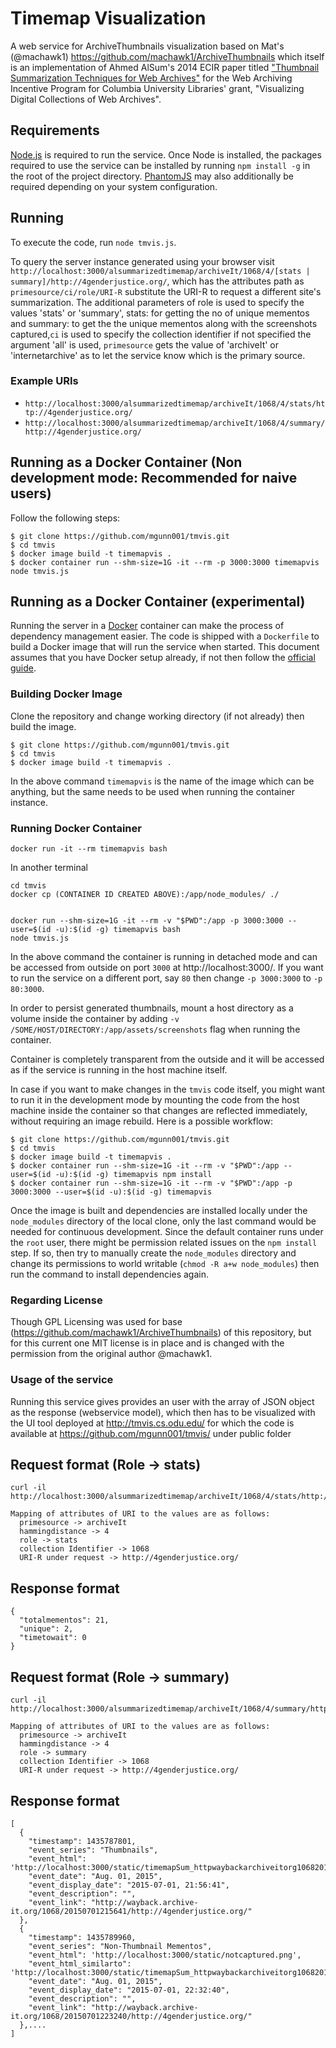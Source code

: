# Timemap Visualization

A web service for ArchiveThumbnails visualization based on Mat's (@machawk1) https://github.com/machawk1/ArchiveThumbnails which itself is an implementation of Ahmed AlSum's 2014 ECIR paper titled ["Thumbnail Summarization Techniques for Web
Archives"](http://www.cs.odu.edu/~mln/pubs/ecir-2014/ecir-2014.pdf) for the Web Archiving Incentive Program for Columbia University Libraries' grant, "Visualizing Digital Collections of Web Archives".


## Requirements

[Node.js](https://nodejs.org/) is required to run the service. Once Node is installed, the packages required to use the service can be installed by running `npm install -g` in the root of the project directory. [PhantomJS](http://phantomjs.org/) may also additionally be required depending on your system configuration.

## Running

To execute the code, run `node tmvis.js`.

To query the server instance generated using your browser visit `http://localhost:3000/alsummarizedtimemap/archiveIt/1068/4/[stats | summary]/http://4genderjustice.org/`, which has the attributes path as `primesource/ci/role/URI-R` substitute the URI-R to request a different site's summarization. The additional parameters of role is used to specify the values 'stats' or 'summary', stats: for getting the no of unique mementos and summary: to get the the unique mementos along with the screenshots captured,`ci` is used to specify the collection identifier if not specified the argument 'all' is used, `primesource` gets the value of 'archiveIt' or 'internetarchive' as to let the service know which is the primary source.

### Example URIs

* `http://localhost:3000/alsummarizedtimemap/archiveIt/1068/4/stats/http://4genderjustice.org/`
* `http://localhost:3000/alsummarizedtimemap/archiveIt/1068/4/summary/http://4genderjustice.org/`


## Running as a Docker Container (Non development mode: Recommended for naive users)
Follow the following steps:
```
$ git clone https://github.com/mgunn001/tmvis.git
$ cd tmvis
$ docker image build -t timemapvis .
$ docker container run --shm-size=1G -it --rm -p 3000:3000 timemapvis node tmvis.js
```


## Running as a Docker Container (experimental)

Running the server in a [Docker](https://www.docker.com/) container can make the process of dependency management easier. The code is shipped with a `Dockerfile` to build a Docker image that will run the service when started. This document assumes that you have Docker setup already, if not then follow the [official guide](https://docs.docker.com/installation/).

### Building Docker Image
Clone the repository and change working directory (if not already) then build the image.

```
$ git clone https://github.com/mgunn001/tmvis.git
$ cd tmvis
$ docker image build -t timemapvis .
```

In the above command `timemapvis` is the name of the image which can be anything, but the same needs to be used when running the container instance.

### Running Docker Container

```Running for the first time
docker run -it --rm timemapvis bash
```
In another terminal
```
cd tmvis
docker cp (CONTAINER ID CREATED ABOVE):/app/node_modules/ ./ 
```

```

docker run --shm-size=1G -it --rm -v "$PWD":/app -p 3000:3000 --user=$(id -u):$(id -g) timemapvis bash
node tmvis.js

```


In the above command the container is running in detached mode and can be accessed from outside on port `3000` at http://localhost:3000/. If you want to run the service on a different port, say `80` then change `-p 3000:3000` to `-p 80:3000`.

In order to persist generated thumbnails, mount a host directory as a volume inside the container by adding `-v /SOME/HOST/DIRECTORY:/app/assets/screenshots` flag when running the container.

Container is completely transparent from the outside and it will be accessed as if the service is running in the host machine itself.

In case if you want to make changes in the `tmvis` code itself, you might want to run it in the development mode by mounting the code from the host machine inside the container so that changes are reflected immediately, without requiring an image rebuild. Here is a possible workflow:

```
$ git clone https://github.com/mgunn001/tmvis.git
$ cd tmvis
$ docker image build -t timemapvis .
$ docker container run --shm-size=1G -it --rm -v "$PWD":/app --user=$(id -u):$(id -g) timemapvis npm install
$ docker container run --shm-size=1G -it --rm -v "$PWD":/app -p 3000:3000 --user=$(id -u):$(id -g) timemapvis

```

Once the image is built and dependencies are installed locally under the `node_modules` directory of the local clone, only the last command would be needed for continuous development. Since the default container runs under the `root` user, there might be permission related issues on the `npm install` step. If so, then try to manually create the `node_modules` directory and change its permissions to world writable (`chmod -R a+w node_modules`) then run the command to install dependencies again.


### Regarding License

Though GPL Licensing was used for base (https://github.com/machawk1/ArchiveThumbnails) of this repository, but for this current one MIT license is in place and is changed with the permission from the original author @machawk1.


### Usage of the service

Running this service gives provides an user with the array of JSON object as the response (webservice model), which then has to be visualized with the UI tool deployed at http://tmvis.cs.odu.edu/ for which the code is available at https://github.com/mgunn001/tmvis/ under public folder


## Request format (Role -> stats)
```
curl -il http://localhost:3000/alsummarizedtimemap/archiveIt/1068/4/stats/http://4genderjustice.org/

Mapping of attributes of URI to the values are as follows:
  primesource -> archiveIt
  hammingdistance -> 4
  role -> stats
  collection Identifier -> 1068
  URI-R under request -> http://4genderjustice.org/
```

## Response format
```
{
  "totalmementos": 21,
  "unique": 2,
  "timetowait": 0
}
```

## Request format (Role -> summary)
```
curl -il http://localhost:3000/alsummarizedtimemap/archiveIt/1068/4/summary/http://4genderjustice.org/

Mapping of attributes of URI to the values are as follows:
  primesource -> archiveIt
  hammingdistance -> 4
  role -> summary
  collection Identifier -> 1068
  URI-R under request -> http://4genderjustice.org/
```

## Response format
```
[
  {
    "timestamp": 1435787801,
    "event_series": "Thumbnails",
    "event_html": 'http://localhost:3000/static/timemapSum_httpwaybackarchiveitorg106820150701215641http4genderjusticeorg.png',
    "event_date": "Aug. 01, 2015",
    "event_display_date": "2015-07-01, 21:56:41",
    "event_description": "",
    "event_link": "http://wayback.archive-it.org/1068/20150701215641/http://4genderjustice.org/"
  },
  {
    "timestamp": 1435789960,
    "event_series": "Non-Thumbnail Mementos",
    "event_html": 'http://localhost:3000/static/notcaptured.png',
    "event_html_similarto": 'http://localhost:3000/static/timemapSum_httpwaybackarchiveitorg106820150701215641http4genderjusticeorg.png',
    "event_date": "Aug. 01, 2015",
    "event_display_date": "2015-07-01, 22:32:40",
    "event_description": "",
    "event_link": "http://wayback.archive-it.org/1068/20150701223240/http://4genderjustice.org/"
  },....
]
```
